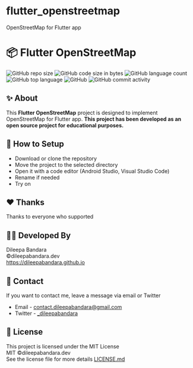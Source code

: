 # flutter_openstreetmap
 OpenStreetMap for Flutter app
# 📦 Flutter OpenStreetMap

![GitHub repo size](https://img.shields.io/github/repo-size/dileepabandara/flutter_openstreetmap?color=red&label=repository%20size)
![GitHub code size in bytes](https://img.shields.io/github/languages/code-size/dileepabandara/flutter_openstreetmap?color=red)
![GitHub language count](https://img.shields.io/github/languages/count/dileepabandara/flutter_openstreetmap)
![GitHub top language](https://img.shields.io/github/languages/top/dileepabandara/flutter_openstreetmap)
![GitHub](https://img.shields.io/github/license/dileepabandara/flutter_openstreetmap?color=yellow)
![GitHub commit activity](https://img.shields.io/github/commit-activity/m/dileepabandara/flutter_openstreetmap?color=brightgreen&label=commits)

## ✨ About

This **Flutter OpenStreetMap** project is designed to implement OpenStreetMap for Flutter app. **This project has been developed as an open source project for educational purposes.**

## 🍃 How to Setup

- Download or clone the repository
- Move the project to the selected directory
- Open it with a code editor (Android Studio, Visual Studio Code)
- Rename if needed
- Try on

## ❤️ Thanks

Thanks to everyone who supported

## 👨‍💻 Developed By

Dileepa Bandara  
©dileepabandara.dev  
https://dileepabandara.github.io

## 💬 Contact

If you want to contact me, leave a message via email or Twitter

- Email - <contact.dileepabandara@gmail.com>
- Twitter - [_dileepabandara](https://twitter.com/_dileepabandara)

## 📜 License

This project is licensed under the MIT License  
MIT ©dileepabandara.dev  
See the license file for more details [LICENSE.md](https://github.com/dileepabandara/flutter_openstreetmap/blob/main/LICENSE)
